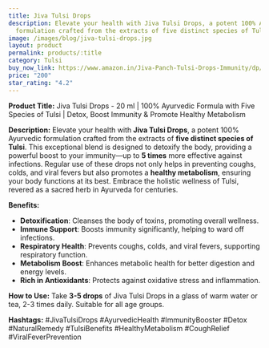 ```yaml
---
title: Jiva Tulsi Drops
description: Elevate your health with Jiva Tulsi Drops, a potent 100% Ayurvedic
  formulation crafted from the extracts of five distinct species of Tulsi.
image: /images/blog/jiva-tulsi-drops.jpg
layout: product
permalink: products/:title
category: Tulsi
buy_now_link: https://www.amazon.in/Jiva-Panch-Tulsi-Drops-Immunity/dp/B093KRQ7MS/ref=sr_1_29?crid=1WSOVR85O2K5K&tag=ayushmonk-21
price: "200"
star_rating: "4.2"
---
```

**Product Title:** Jiva Tulsi Drops - 20 ml | 100% Ayurvedic Formula with Five Species of Tulsi | Detox, Boost Immunity & Promote Healthy Metabolism

**Description:**
Elevate your health with **Jiva Tulsi Drops**, a potent 100% Ayurvedic formulation crafted from the extracts of **five distinct species of Tulsi**. This exceptional blend is designed to detoxify the body, providing a powerful boost to your immunity—up to **5 times** more effective against infections. Regular use of these drops not only helps in preventing coughs, colds, and viral fevers but also promotes a **healthy metabolism**, ensuring your body functions at its best. Embrace the holistic wellness of Tulsi, revered as a sacred herb in Ayurveda for centuries.

**Benefits:**
- **Detoxification**: Cleanses the body of toxins, promoting overall wellness.
- **Immune Support**: Boosts immunity significantly, helping to ward off infections.
- **Respiratory Health**: Prevents coughs, colds, and viral fevers, supporting respiratory function.
- **Metabolism Boost**: Enhances metabolic health for better digestion and energy levels.
- **Rich in Antioxidants**: Protects against oxidative stress and inflammation.

**How to Use:**
Take **3-5 drops** of Jiva Tulsi Drops in a glass of warm water or tea, 2-3 times daily. Suitable for all age groups.

**Hashtags:**
#JivaTulsiDrops #AyurvedicHealth #ImmunityBooster #Detox #NaturalRemedy #TulsiBenefits #HealthyMetabolism #CoughRelief #ViralFeverPrevention
